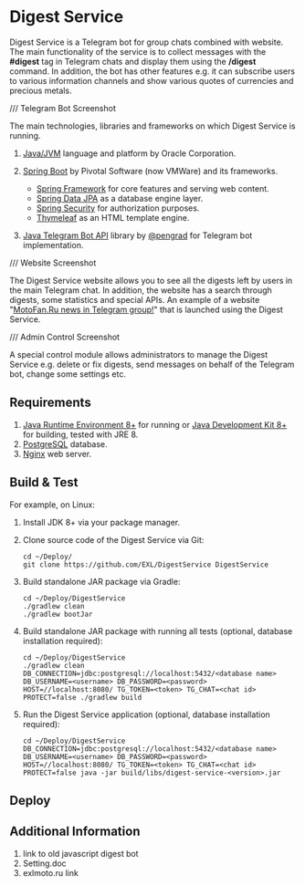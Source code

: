 Digest Service
==============

Digest Service is a Telegram bot for group chats combined with website. The main functionality of the service is to collect messages with the **#digest** tag in Telegram chats and display them using the **/digest** command. In addition, the bot has other features e.g. it can subscribe users to various information channels and show various quotes of currencies and precious metals.

/// Telegram Bot Screenshot

The main technologies, libraries and frameworks on which Digest Service is running.

1. [Java/JVM](https://www.oracle.com/java/) language and platform by Oracle Corporation.

2. [Spring Boot](https://spring.io/projects/spring-boot) by Pivotal Software (now VMWare) and its frameworks.

    * [Spring Framework](https://spring.io/projects/spring-framework) for core features and serving web content. 
    * [Spring Data JPA](https://spring.io/projects/spring-data-jpa) as a database engine layer. 
    * [Spring Security](https://spring.io/projects/spring-security) for authorization purposes.
    * [Thymeleaf](https://www.thymeleaf.org/) as an HTML template engine.

3. [Java Telegram Bot API](https://github.com/pengrad/java-telegram-bot-api) library by [@pengrad](https://github.com/pengrad) for Telegram bot implementation.

/// Website Screenshot

The Digest Service website allows you to see all the digests left by users in the main Telegram chat. In addition, the website has a search through digests, some statistics and special APIs. An example of a website "[MotoFan.Ru news in Telegram group!](https://digest.exlmoto.ru/)" that is launched using the Digest Service.

/// Admin Control Screenshot

A special control module allows administrators to manage the Digest Service e.g. delete or fix digests, send messages on behalf of the Telegram bot, change some settings etc.

## Requirements

1. [Java Runtime Environment 8+](https://www.oracle.com/java/technologies/javase-jre8-downloads.html) for running or [Java Development Kit 8+](https://www.oracle.com/java/technologies/javase/javase-jdk8-downloads.html) for building, tested with JRE 8.
2. [PostgreSQL](https://www.postgresql.org/) database.
3. [Nginx](https://www.nginx.com/) web server.

## Build & Test

For example, on Linux:

1. Install JDK 8+ via your package manager.

2. Clone source code of the Digest Service via Git:

    ```shell script
    cd ~/Deploy/
    git clone https://github.com/EXL/DigestService DigestService
    ```

3. Build standalone JAR package via Gradle:

    ```shell script
    cd ~/Deploy/DigestService
    ./gradlew clean
    ./gradlew bootJar
    ```

4. Build standalone JAR package with running all tests (optional, database installation required):

    ```shell script
    cd ~/Deploy/DigestService
    ./gradlew clean
    DB_CONNECTION=jdbc:postgresql://localhost:5432/<database name> DB_USERNAME=<username> DB_PASSWORD=<password> HOST=//localhost:8080/ TG_TOKEN=<token> TG_CHAT=<chat id> PROTECT=false ./gradlew build
    ```

5. Run the Digest Service application (optional, database installation required):

    ```shell script
    cd ~/Deploy/DigestService
    DB_CONNECTION=jdbc:postgresql://localhost:5432/<database name> DB_USERNAME=<username> DB_PASSWORD=<password> HOST=//localhost:8080/ TG_TOKEN=<token> TG_CHAT=<chat id> PROTECT=false java -jar build/libs/digest-service-<version>.jar
    ```

## Deploy

## Additional Information

1. link to old javascript digest bot 
2. Setting.doc
3. exlmoto.ru link
